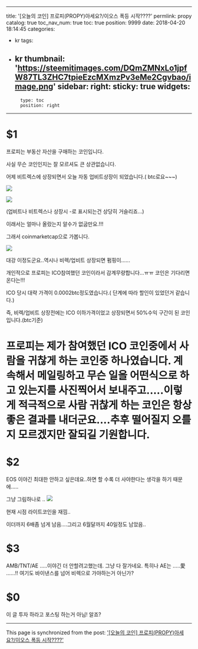 
---
title: '[오늘의 코인] 프로피(PROPY)아세요?/이오스 폭등 시작????'
permlink: propy
catalog: true
toc_nav_num: true
toc: true
position: 9999
date: 2018-04-20 18:14:45
categories:
- kr
tags:
- kr
thumbnail: 'https://steemitimages.com/DQmZMNxLo1jpfW87TL3ZHC7tpieEzcMXmzPv3eMe2Cgvbao/image.png'
sidebar:
    right:
        sticky: true
widgets:
    -
        type: toc
        position: right
---


# $1
프로피는 부동산 자산을 구매하는 코인입니다.

사실 무슨 코인인지는 잘 모르셔도 큰 상관없습니다.

어제 비트렉스에 상장되면서 오늘 자동 업비트상장이 되었습니다.( btc로요~~~)

![](https://steemitimages.com/DQmZMNxLo1jpfW87TL3ZHC7tpieEzcMXmzPv3eMe2Cgvbao/image.png)

![](https://steemitimages.com/DQma2DfnYxTpr7YJGu3VZ7aZofssbyN2LUjTVEqBqmM6D8X/image.png)

(업비트나 비트렉스나 상장시 -로 표시되는건 상당히 거슬리죠...)

이래서는 얼마나 올랐는지 알수가 없굽만요.!!!

그래서 coinmarketcap으로 가봅니다.

![](https://steemitimages.com/DQmWp5DFDvx86HbhyXYFpaqwQFmALnHdzrhYCHBkdXNfDTv/image.png)

대강 이정도군요..역시나 비렉/업비트 상장되면 펌핑이......

개인적으로 프로피는 ICO참여했던 코인이라서 감계무량합니다...ㅠㅠ 코인은 기다리면 온다는!!!

ICO 당시 대략 가격이 0.0002btc정도였습니다.( 단계에 따라 할인이 있었던거 같습니다.)

즉, 비렉/업비트 상장전에는 ICO 이하가격이었고 상장되면서 50%수익 구간이 된 코인입니다.(btc기준)



# 프로피는 제가 참여했던 ICO 코인중에서 사람을 귀찮게 하는 코인중 하나였습니다. 계속해서 메일링하고 무슨 일을 어떤식으로 하고 있는지를  사진찍어서 보내주고.....이렇게 적극적으로 사람 귀찮게 하는 코인은 항상 좋은 결과를 내더군요....추후 떨어질지 오를지 모르겠지만 잘되길 기원합니다.



# $2
EOS 이야긴 최대한 안하고 싶은데요..하면 할 수록 더 사야한다는 생각을 하기 때문에.....

그냥 그림하나로 ..
![](https://steemitimages.com/DQmX3v43JbVHbH67uELUT1rK6suWebgnMCsrwcKCpoUjJ82/image.png)

현재 시점 라이트코인을 재낌..

이더까지 6배좀 넘게 남음....그리고 6월달까지 40일정도 남았음..

# $3
AMB/TNT/AE .....이야긴 더 안할려고했는데. 그냥  다 잘가네요.
특히나 AE는 .....愛  ......!!
여기도 바이낸스를 넘어 비렉으로 가야하는거 아닌가?

# $0
이 글 투자 하라고 포스팅 하는거 아님! 알죠?

- - -

This page is synchronized from the post: ['[오늘의 코인] 프로피(PROPY)아세요?/이오스 폭등 시작????'](https://steemit.com/@virus707/propy)
